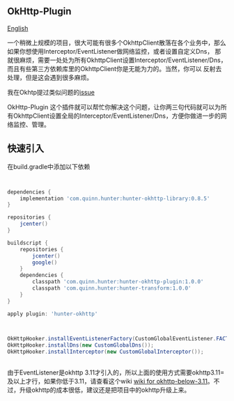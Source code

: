 ## OkHttp-Plugin

[English](https://github.com/Leaking/Hunter/blob/master/README_hunter_okhttp.md)

一个稍微上规模的项目，很大可能有很多个OkhttpClient散落在各个业务中，那么如果你想使用Interceptor/EventListener做网络监控，或者设置自定义Dns，
那就很麻烦，需要一处处为所有OkhttpClient设置Interceptor/EventListener/Dns，而且有些第三方依赖库里的OkhttpClient你是无能为力的。当然，你可以
反射去处理，但是这会遇到很多麻烦。

我在Okhtp提过类似问题的[issue](https://github.com/square/okhttp/issues/4228) 
 
OkHttp-Plugin 这个插件就可以帮忙你解决这个问题，让你两三句代码就可以为所有OkhttpClient设置全局的Interceptor/EventListener/Dns，方便你做进一步的网络监控、管理。

## 快速引入

在build.gradle中添加以下依赖

```groovy


dependencies {
    implementation 'com.quinn.hunter:hunter-okhttp-library:0.8.5'
}

repositories {
    jcenter()
}

buildscript {
    repositories {
        jcenter()
        google()
    }
    dependencies {
        classpath 'com.quinn.hunter:hunter-okhttp-plugin:1.0.0'
        classpath 'com.quinn.hunter:hunter-transform:1.0.0'
    }
}

apply plugin: 'hunter-okhttp'
    
```


```java

OkHttpHooker.installEventListenerFactory(CustomGlobalEventListener.FACTORY);
OkHttpHooker.installDns(new CustomGlobalDns());
OkHttpHooker.installInterceptor(new CustomGlobalInterceptor());
        
```
由于EventListener是okhttp 3.11才引入的，所以上面的使用方式需要okhttp3.11=及以上才行，如果你低于3.11，请查看这个wiki  [wiki for okhttp-below-3.11](https://github.com/Leaking/Hunter/wiki/Okhttp-below-3.11)。不过，升级okhttp的成本很低，建议还是把项目中的okhttp升级上来。